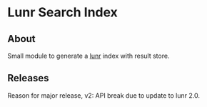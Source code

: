 # Lunr Search Index

## About
Small module to generate a [lunr](http://lunrjs.com/) index with result store.

## Releases
Reason for major release, v2: API break due to update to lunr 2.0.
